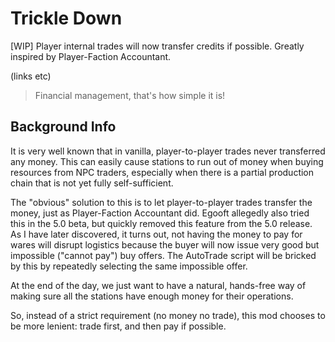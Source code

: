 # Trickle Down
[WIP] Player internal trades will now transfer credits if possible. Greatly inspired by Player-Faction Accountant.

(links etc)

> Financial management, that's how simple it is!

## Background Info
It is very well known that in vanilla, player-to-player trades never transferred any money. This can easily cause stations to run out of money when buying resources from NPC traders, especially when there is a partial production chain that is not yet fully self-sufficient.

The "obvious" solution to this is to let player-to-player trades transfer the money, just as Player-Faction Accountant did. Egooft allegedly also tried this in the 5.0 beta, but quickly removed this feature from the 5.0 release. As I have later discovered, it turns out, not having the money to pay for wares will disrupt logistics because the buyer will now issue very good but impossible ("cannot pay") buy offers. The AutoTrade script will be bricked by this by repeatedly selecting the same impossible offer.

At the end of the day, we just want to have a natural, hands-free way of making sure all the stations have enough money for their operations.

So, instead of a strict requirement (no money no trade), this mod chooses to be more lenient: trade first, and then pay if possible.
